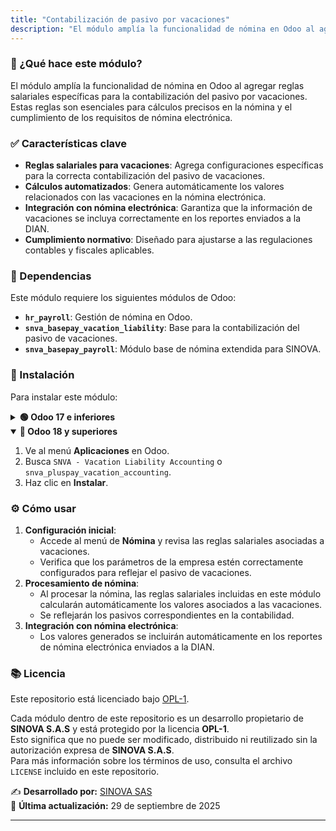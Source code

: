 ```yaml
---
title: "Contabilización de pasivo por vacaciones"
description: "El módulo amplía la funcionalidad de nómina en Odoo al agregar reglas salariales específicas para la contabilización del pasivo por vacaciones."
---
```


### 📌 ¿Qué hace este módulo?
El módulo amplía la funcionalidad de nómina en Odoo al agregar reglas salariales específicas para la contabilización del pasivo por vacaciones. Estas reglas son esenciales para cálculos precisos en la nómina y el cumplimiento de los requisitos de nómina electrónica.

### ✅ Características clave
- **Reglas salariales para vacaciones**: Agrega configuraciones específicas para la correcta contabilización del pasivo de vacaciones.
- **Cálculos automatizados**: Genera automáticamente los valores relacionados con las vacaciones en la nómina electrónica.
- **Integración con nómina electrónica**: Garantiza que la información de vacaciones se incluya correctamente en los reportes enviados a la DIAN.
- **Cumplimiento normativo**: Diseñado para ajustarse a las regulaciones contables y fiscales aplicables.

### 🔗 Dependencias
Este módulo requiere los siguientes módulos de Odoo:
- **`hr_payroll`**: Gestión de nómina en Odoo.
- **`snva_basepay_vacation_liability`**: Base para la contabilización del pasivo de vacaciones.
- **`snva_basepay_payroll`**: Módulo base de nómina extendida para SINOVA.

### 💪 Instalación
Para instalar este módulo:
<details>
  <summary><strong>🟢 Odoo 17 e inferiores</strong></summary>

1. Ve al menú **Aplicaciones** en Odoo.
2. Busca `Contabilizacion pasivo de vacaciones` o `nbt_contabilidad_vacaciones`.
3. Haz clic en **Instalar**.
</details>

<details open>
  <summary><strong>🔵 Odoo 18 y superiores</strong></summary>

1. Ve al menú **Aplicaciones** en Odoo.
2. Busca `SNVA - Vacation Liability Accounting` o `snva_pluspay_vacation_accounting`.
3. Haz clic en **Instalar**.  
</details>

### ⚙️ Cómo usar
1. **Configuración inicial**:
   - Accede al menú de **Nómina** y revisa las reglas salariales asociadas a vacaciones.
   - Verifica que los parámetros de la empresa estén correctamente configurados para reflejar el pasivo de vacaciones.
2. **Procesamiento de nómina**:
   - Al procesar la nómina, las reglas salariales incluidas en este módulo calcularán automáticamente los valores asociados a las vacaciones.
   - Se reflejarán los pasivos correspondientes en la contabilidad.
3. **Integración con nómina electrónica**:
   - Los valores generados se incluirán automáticamente en los reportes de nómina electrónica enviados a la DIAN.

### 📚 Licencia

Este repositorio está licenciado bajo [OPL-1](LICENSE).

Cada módulo dentro de este repositorio es un desarrollo propietario de **SINOVA S.A.S** y está protegido por la licencia **OPL-1**.  
Esto significa que no puede ser modificado, distribuido ni reutilizado sin la autorización expresa de **SINOVA S.A.S**.  
Para más información sobre los términos de uso, consulta el archivo `LICENSE` incluido en este repositorio.

✍️ **Desarrollado por:** [SINOVA SAS](https://www.sinova.co/)  
📅 **Última actualización:** 29 de septiembre de 2025

---